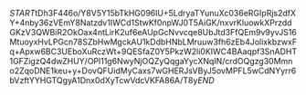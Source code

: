 $START$tDh3F446o/Y8V5Y15bTkHG096lU+5LdryaTYunuXc036eRGIpRjs2dfXY+4nby36zVEmY8Natzdv1IWCd1StwKf0npWJ0T5AiGK/nxvrKluowkXPrzddGKzV3QWBiR2OkOax4ntLirK2uf6eAUpGcNvvcqe8UbJtd3FfQEm9v9yvJS16MtuoyxHvLPGcn78SZbHwMgckAU1kDdbHNbLMruuw3fh6zEb4JolixkbzwxFq+Apxw6BC3UEboXuRczWt+9QESfaZ0Y5PkzW2li0KIWC4BAaqpf3SnADHT1GFZigzQ4dwZHUY/OPl11g6NwyNjOQZyQqgaYycXNqIN/crdOQgzg30Mmno2ZqoDNE1keu+y+DovQFUidMyCaxs7wGHERJsVByJ5ovMPFL5wCdNYyrr6bVzftYYHGTQgyA1Dnx0dXyTcwVdcVKFA86A/T8y$END$